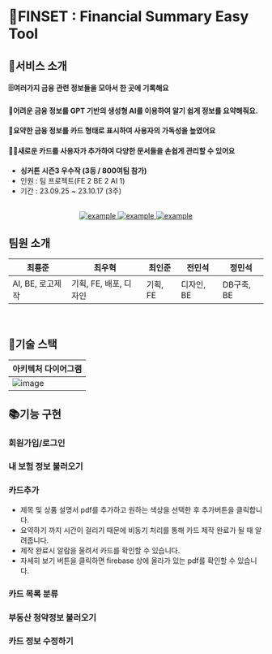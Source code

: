 
# 🎃FINSET : Financial Summary Easy Tool
## 🐶서비스 소개
#### 🗄️여러가지 금융 관련 정보들을 모아서 **한 곳에 기록**해요
#### 📒어려운 금융 정보를 GPT 기반의 생성형 AI를 이용하여 알기 쉽게 **정보를 요약**해줘요.
#### 📖요약한 금융 정보를 카드 형태로 표시하여 사용자의 **가독성을 높였어요**
#### 👨‍🚀새로운 카드를 사용자가 추가하여 다양한 문서들을 **손쉽게 관리**할 수 있어요

- **싱커톤 시즌3 우수작 (3등 / 800여팀 참가)**
- 인원 : 팀 프로젝트(FE 2 BE 2 AI 1)
- 기간 : 23.09.25 ~ 23.10.17 (3주)

<br/>
<div align=center>
  <a href="https://summary-card-synchathon.netlify.app/" target="_blank">
    <img src="https://img.shields.io/badge/배포 링크 -5289FF?style=for-the-badge&logoColor=white" alt="example"/>
  </a>
  <a href="https://kdt0-choiwuhyeok--lolchampionmanagementsystem.netlify.app/" target="_blank">
    <img src="https://img.shields.io/badge/런칭 영상 -FF0000?style=for-the-badge&logo=YouTube&logoColor=white" alt="example"/>
  </a>
  <a href="https://kdt0-choiwuhyeok--lolchampionmanagementsystem.netlify.app/" target="_blank">
    <img src="https://img.shields.io/badge/상세 서비스 -000000?style=for-the-badge&logo=Notion&logoColor=white" alt="example"/>
  </a>
  </div>

## 팀원 소개
| 최룡준  | 최우혁 | 최인준 | 전민석 | 정민석|
|--- | --- | --- | --- | --- |
| AI, BE, 로고제작 | 기획, FE, 배포, 디자인 | 기획, FE | 디자인, BE | DB구축, BE|

</br>

## 🎁기술 스택
|아키텍처 다이어그램| 
|--|
| ![image](https://github.com/TaePoong719/Summary-Card-Synchathon/assets/98576512/27805bf8-1606-4bec-a57d-5463e99fd073) |

## 📚기능 구현
### 회원가입/로그인
### 내 보험 정보 불러오기
### 카드추가
- 제목 및 상품 설명서 pdf를 추가하고 원하는 색상을 선택한 후 추가버튼을 클릭합니다.
- 요약하기 까지 시간이 걸리기 때문에 비동기 처리를 통해 카드 제작 완료가 될 때 알려줍니다.
- 제작 완료시 알람을 울려서 카드를 확인할 수 있습니다.
- 자세히 보기 버튼을 클릭하면 firebase 상에 올라가 있는 pdf를 확인할 수 있습니다.
### 카드 목록 분류
### 부동산 청약정보 불러오기
### 카드 정보 수정하기
